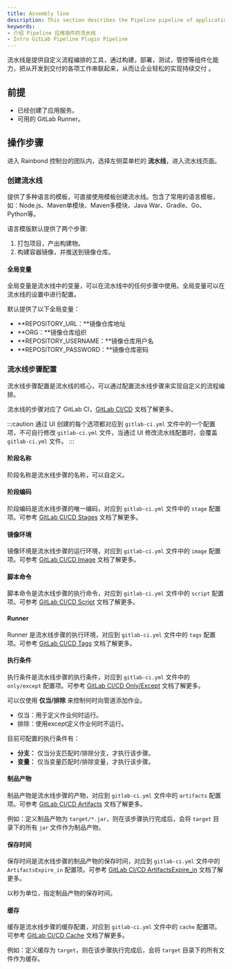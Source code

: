 ```yaml
---
title: Assembly line
description: This section describes the Pipeline pipeline of application plug-ins
keywords:
- 介绍 Pipeline 应用插件的流水线
- Intro GitLab Pipeline Plugin Pipeline
---
```


流水线是提供自定义流程编排的工具，通过构建，部署，测试，管控等组件化能力，把从开发到交付的各项工作串联起来，从而让企业轻松的实现持续交付 。

## 前提

* 已经创建了应用服务。
* 可用的 GitLab Runner。

## 操作步骤

进入 Rainbond 控制台的团队内，选择左侧菜单栏的 **流水线**，进入流水线页面。

### 创建流水线

提供了多种语言的模板，可直接使用模板创建流水线。包含了常用的语言模板，如：Node.js、Maven单模块、Maven多模块、Java War、Gradle、Go、Python等。

语言模版默认提供了两个步骤:

1. 打包项目，产出构建物。
2. 构建容器镜像，并推送到镜像仓库。

#### 全局变量

全局变量是流水线中的变量，可以在流水线中的任何步骤中使用。全局变量可以在流水线的设置中进行配置。

默认提供了以下全局变量：

* **REPOSITORY_URL：**镜像仓库地址
* **ORG：**镜像仓库组织
* **REPOSITORY_USERNAME：**镜像仓库用户名
* **REPOSITORY_PASSWORD：**镜像仓库密码

### 流水线步骤配置

流水线步骤配置是流水线的核心，可以通过配置流水线步骤来实现自定义的流程编排。

流水线的步骤对应了 GitLab CI，[GitLab CI/CD](https://docs.gitlab.com/ee/ci/yaml/) 文档了解更多。

:::caution
通过 UI 创建的每个选项都对应到 `gitlab-ci.yml` 文件中的一个配置项，不可自行修改 `gitlab-ci.yml` 文件，当通过 UI 修改流水线配置时，会覆盖 `gitlab-ci.yml` 文件。
:::

#### 阶段名称

阶段名称是流水线步骤的名称，可以自定义。

#### 阶段编码

阶段编码是流水线步骤的唯一编码，对应到 `gitlab-ci.yml` 文件中的 `stage` 配置项。可参考 [GitLab CI/CD Stages](https://docs.gitlab.com/ee/ci/yaml/#stages) 文档了解更多。

#### 镜像环境

镜像环境是流水线步骤的运行环境，对应到 `gitlab-ci.yml` 文件中的 `image` 配置项。可参考 [GitLab CI/CD Image](https://docs.gitlab.com/ee/ci/yaml/#image) 文档了解更多。

#### 脚本命令

脚本命令是流水线步骤的执行命令，对应到 `gitlab-ci.yml` 文件中的 `script` 配置项。可参考 [GitLab CI/CD Script](https://docs.gitlab.com/ee/ci/yaml/#script) 文档了解更多。

#### Runner

Runner 是流水线步骤的执行环境，对应到 `gitlab-ci.yml` 文件中的 `tags` 配置项。可参考 [GitLab CI/CD Tags](https://docs.gitlab.com/ee/ci/yaml/#tags) 文档了解更多。

#### 执行条件

执行条件是流水线步骤的执行条件，对应到 `gitlab-ci.yml` 文件中的 `only/except` 配置项。可参考 [GitLab CI/CD Only/Except](https://docs.gitlab.com/ee/ci/yaml/#only--except) 文档了解更多。

可以仅使用 **仅当/排除** 来控制何时向管道添加作业。

* 仅当：用于定义作业何时运行。
* 排除：使用except定义作业何时不运行。

目前可配置的执行条件有：

* **分支：** 仅当分支匹配时/排除分支，才执行该步骤。
* **变量：** 仅当变量匹配时/排除变量，才执行该步骤。

#### 制品产物

制品产物是流水线步骤的产物，对应到 `gitlab-ci.yml` 文件中的 `artifacts` 配置项。可参考 [GitLab CI/CD Artifacts](https://docs.gitlab.com/ee/ci/yaml/#artifacts) 文档了解更多。

例如：定义制品产物为 `target/*.jar`，则在该步骤执行完成后，会将 `target` 目录下的所有 `jar` 文件作为制品产物。

#### 保存时间

保存时间是流水线步骤的制品产物的保存时间，对应到 `gitlab-ci.yml` 文件中的 `ArtifactsExpire_in` 配置项。可参考 [GitLab CI/CD ArtifactsExpire_in](https://docs.gitlab.com/ee/ci/yaml/#artifactsexpire_in) 文档了解更多。

以秒为单位，指定制品产物的保存时间。

#### 缓存

缓存是流水线步骤的缓存配置，对应到 `gitlab-ci.yml` 文件中的 `cache` 配置项。可参考 [GitLab CI/CD Cache](https://docs.gitlab.com/ee/ci/yaml/#cache) 文档了解更多。

例如：定义缓存为 `target`，则在该步骤执行完成后，会将 `target` 目录下的所有文件作为缓存。